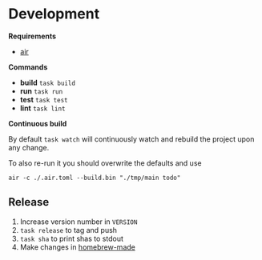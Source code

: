 # Development

**Requirements**

- [air](https://github.com/cosmtrek/air)

**Commands**

- **build** `task build`
- **run** `task run`
- **test** `task test`
- **lint** `task lint`

**Continuous build**

By default `task watch` will continuously watch and rebuild the project upon any change.

To also re-run it you should overwrite the defaults and use

```
air -c ./.air.toml --build.bin "./tmp/main todo"
```

## Release

1. Increase version number in `VERSION`
2. `task release` to tag and push
3. `task sha` to print shas to stdout
4. Make changes in [homebrew-made](https://github.com/oschrenk/homebrew-made)
